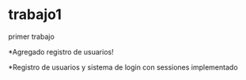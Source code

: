 # trabajo1
primer trabajo

*Agregado registro de usuarios!

*Registro de usuarios y sistema de login con sessiones implementado
